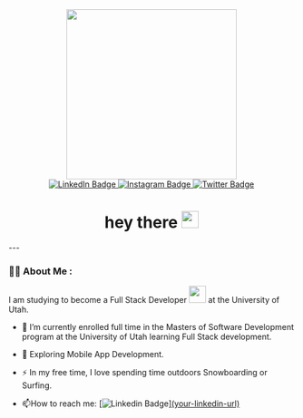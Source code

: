 <div id="header" align="center">
  <img src="https://media3.giphy.com/media/qgQUggAC3Pfv687qPC/giphy.gif?cid=ecf05e47tqvk9gboitj52g5vfjcy33p5s1mjnfzenls6unm2&rid=giphy.gif&ct=g" width="300"/>
  <div id="badges">
  <a href="[your-linkedin-URL](https://www.linkedin.com/in/stuart-kirkham-2b900b205/)">
    <img src="https://img.shields.io/badge/LinkedIn-blue?style=for-the-badge&logo=linkedin&logoColor=white" alt="LinkedIn Badge"/>
  </a>
    <a href="[your-instagram-URL](https://www.instagram.com/_stulander_/)">
    <img src="https://img.shields.io/badge/Instagram-red?style=for-the-badge&logo=instagram&logoColor=white" alt="Instagram Badge"/>
  </a>
  <a href="[your-twitter-URL](https://twitter.com/_Stulander_)">
    <img src="https://img.shields.io/badge/Twitter-blue?style=for-the-badge&logo=twitter&logoColor=white" alt="Twitter Badge"/>
  </a>
</div>
  <img src="https://komarev.com/ghpvc/?username=your-github-stuartkirkham&style=flat-square&color=blue" alt=""/>
  <h1>
  hey there
  <img src="https://media.giphy.com/media/hvRJCLFzcasrR4ia7z/giphy.gif" width="30px"/>
</h1>
</div>
---

### :man_technologist: About Me :
I am studying to become a Full Stack Developer <img src="https://media.giphy.com/media/WUlplcMpOCEmTGBtBW/giphy.gif" width="30"> at the University of Utah.

- :telescope: I’m currently enrolled full time in the Masters of Software Development program at the University of Utah learning Full Stack development.

- :seedling: Exploring Mobile App Development.

- :zap: In my free time, I love spending time outdoors Snowboarding or Surfing.

- :mailbox:How to reach me: [![Linkedin Badge](https://img.shields.io/badge/-kakbar-blue?style=flat&logo=Linkedin&logoColor=white)][(your-linkedin-url)](https://www.linkedin.com/in/stuart-kirkham-2b900b205/)
